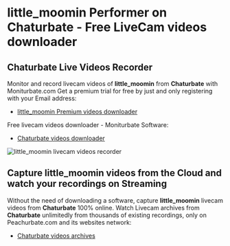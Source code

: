 # little_moomin Performer on Chaturbate - Free LiveCam videos downloader

## Chaturbate Live Videos Recorder

Monitor and record livecam videos of **little_moomin** from **Chaturbate** with Moniturbate.com
Get a premium trial for free by just and only registering with your Email address:
* [little_moomin Premium videos downloader](https://moniturbate.com/request-demo-licence-key.html)

Free livecam videos downloader - Moniturbate Software:
* [Chaturbate videos downloader](https://moniturbate.com/moniturbate-download-software.html)

![little_moomin livecam videos recorder](https://peachurnet.com/templates/moniturbate-software.png)


## Capture little_moomin videos from the Cloud and watch your recordings on Streaming

Without the need of downloading a software, capture **little_moomin** livecam videos from **Chaturbate** 100% online.
Watch Livecam archives from **Chaturbate** unlimitedly from thousands of existing recordings, only on Peachurbate.com and its websites network:
* [Chaturbate videos archives](https://peachurnet.com/)
